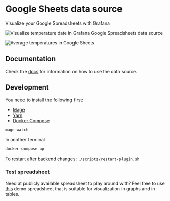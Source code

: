 # Google Sheets data source

Visualize your Google Spreadsheets with Grafana

![Visualize temperature date in Grafana Google Spreadsheets data source](https://raw.githubusercontent.com/grafana/google-sheets-datasource/master/src/docs/img/dashboard.png)

![Average temperatures in Google Sheets](https://raw.githubusercontent.com/grafana/google-sheets-datasource/master/src/docs/img/spreadsheet.png)

## Documentation

Check the [docs](https://github.com/grafana/google-sheets-datasource/blob/master/src/README.md) for information on how to use the data source.

## Development

You need to install the following first:

- [Mage](https://magefile.org/)
- [Yarn](https://yarnpkg.com/)
- [Docker Compose](https://docs.docker.com/compose/)

```BASH
mage watch
```

In another terminal

```BASH
docker-compose up
```

To restart after backend changes:
`./scripts/restart-plugin.sh`

### Test spreadsheet

Need at publicly available spreadsheet to play around with? Feel free to use [this](https://docs.google.com/spreadsheets/d/1TZlZX67Y0s4CvRro_3pCYqRCKuXer81oFp_xcsjPpe8/edit?usp=sharing) demo spreadsheet that is suitable for visualization in graphs and in tables.
